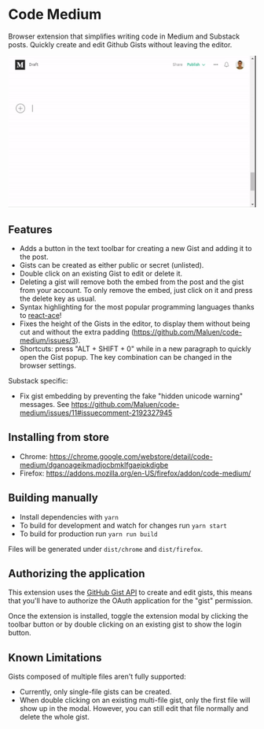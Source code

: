 Code Medium
=================

Browser extension that simplifies writing code in Medium and Substack posts. Quickly create and edit Github Gists without leaving the editor.

 <p align="center"> 
    <img src="/screenshots/screencast.gif?raw=true" alt="Code Medium">
 </p>

Features
--------

- Adds a button in the text toolbar for creating a new Gist and adding it to the post.
- Gists can be created as either public or secret (unlisted).
- Double click on an existing Gist to edit or delete it.
- Deleting a gist will remove both the embed from the post and the gist from your account.
  To only remove the embed, just click on it and press the delete key as usual.
- Syntax highlighting for the most popular programming languages thanks to [react-ace](https://github.com/securingsincity/react-ace)!
- Fixes the height of the Gists in the editor, to display them without being cut and without the extra padding (https://github.com/Maluen/code-medium/issues/3).
- Shortcuts: press "ALT + SHIFT + 0" while in a new paragraph to quickly open the Gist popup. The key combination can be changed in the browser settings.

Substack specific:
- Fix gist embedding by preventing the fake "hidden unicode warning" messages. See https://github.com/Maluen/code-medium/issues/11#issuecomment-2192327945

Installing from store
--------

- Chrome: https://chrome.google.com/webstore/detail/code-medium/dganoageikmadjocbmklfgaejpkdigbe
- Firefox: https://addons.mozilla.org/en-US/firefox/addon/code-medium/ 

Building manually
--------

- Install dependencies with `yarn`
- To build for development and watch for changes run `yarn start`
- To build for production run `yarn run build`

Files will be generated under `dist/chrome` and `dist/firefox`.

Authorizing the application
--------
This extension uses the [GitHub Gist API](https://developer.github.com/v3/gists/) to create and edit gists,
this means that you'll have to authorize the OAuth application for the "gist" permission.

Once the extension is installed, toggle the extension modal by clicking the toolbar button or by double clicking on an existing gist to
show the login button.

Known Limitations
--------

Gists composed of multiple files aren't fully supported:
- Currently, only single-file gists can be created.
- When double clicking on an existing multi-file gist, only the first file will show up in the modal.
  However, you can still edit that file normally and delete the whole gist.
